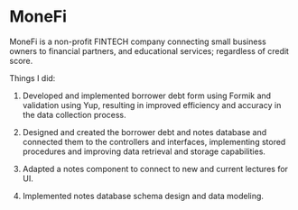 # MoneFi

MoneFi is a non-profit FINTECH company connecting small business owners to financial partners, and
educational services; regardless of credit score.

Things I did:

1. Developed and implemented borrower debt form using Formik and validation using Yup, resulting in
improved efficiency and accuracy in the data collection process.

2. Designed and created the borrower debt and notes database and connected them to the controllers and interfaces,
implementing stored procedures and improving data retrieval and storage capabilities.

3. Adapted a notes component to connect to new and current lectures for UI.

4. Implemented notes database schema design and data modeling.


